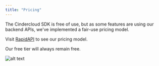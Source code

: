 ```yaml
---
title: "Pricing"
---
```


The Cindercloud SDK is free of use, but as some features are using our backend APIs, we've implemented a fair-use pricing model.

Visit [RapidAPI](https://rapidapi.com/Qkyrie/api/cindercloud) to see our pricing model. 

Our free tier will always remain free.

![alt text](https://docs.cinder.cloud/images/pricing.png "Pricing")